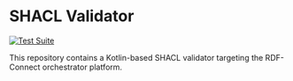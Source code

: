 # SHACL Validator

[![Test Suite](https://github.com/rdf-connect/shacl-validator-kt/actions/workflows/test.yml/badge.svg)](https://github.com/rdf-connect/shacl-validator-kt/actions/workflows/test.yml)

This repository contains a Kotlin-based SHACL validator targeting the RDF-Connect orchestrator platform.

